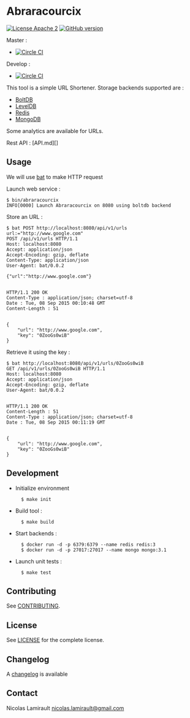 # Abraracourcix

[![License Apache 2][badge-license]](LICENSE)
[![GitHub version](https://badge.fury.io/gh/nlamirault%2Fabraracourcix.svg)](https://badge.fury.io/gh/nlamirault%2Fabraracourcix)

Master :
* [![Circle CI](https://circleci.com/gh/nlamirault/abraracourcix/tree/master.svg?style=svg)](https://circleci.com/gh/nlamirault/abraracourcix/tree/master)

Develop :
* [![Circle CI](https://circleci.com/gh/nlamirault/abraracourcix/tree/develop.svg?style=svg)](https://circleci.com/gh/nlamirault/abraracourcix/tree/develop)

This tool is a simple URL Shortener.
Storage backends supported are :

* [BoltDB][]
* [LevelDB][]
* [Redis][]
* [MongoDB][]

Some analytics are available for URLs.

Rest API : [API.md][]

## Usage

We will use [bat](https://github.com/astaxie/bat) to make HTTP request

Launch web service :

    $ bin/abraracourcix
    INFO[0000] Launch Abraracourcix on 8080 using boltdb backend

Store an URL :

    $ bat POST http://localhost:8080/api/v1/urls url:="http://www.google.com"
    POST /api/v1/urls HTTP/1.1
    Host: localhost:8080
    Accept: application/json
    Accept-Encoding: gzip, deflate
    Content-Type: application/json
    User-Agent: bat/0.0.2

    {"url":"http://www.google.com"}


    HTTP/1.1 200 OK
    Content-Type : application/json; charset=utf-8
    Date : Tue, 08 Sep 2015 00:10:48 GMT
    Content-Length : 51


    {
        "url": "http://www.google.com",
        "key": "0ZooGs0wiB"
    }

Retrieve it using the key :

    $ bat http://localhost:8080/api/v1/urls/0ZooGs0wiB
    GET /api/v1/urls/0ZooGs0wiB HTTP/1.1
    Host: localhost:8080
    Accept: application/json
    Accept-Encoding: gzip, deflate
    User-Agent: bat/0.0.2


    HTTP/1.1 200 OK
    Content-Length : 51
    Content-Type : application/json; charset=utf-8
    Date : Tue, 08 Sep 2015 00:11:19 GMT


    {
        "url": "http://www.google.com",
        "key": "0ZooGs0wiB"
    }


## Development

* Initialize environment

        $ make init

* Build tool :

        $ make build

* Start backends :

        $ docker run -d -p 6379:6379 --name redis redis:3
        $ docker run -d -p 27017:27017 --name mongo mongo:3.1

* Launch unit tests :

        $ make test

## Contributing

See [CONTRIBUTING](CONTRIBUTING.md).


## License

See [LICENSE](LICENSE) for the complete license.


## Changelog

A [changelog](ChangeLog.md) is available


## Contact

Nicolas Lamirault <nicolas.lamirault@gmail.com>



[badge-license]: https://img.shields.io/badge/license-Apache2-green.svg?style=flat

[BoltDB]: https://github.com/boltdb/bolt
[LevelDB]: http://leveldb.org/
[Redis]: http://redis.io/
[MongoDB]: https://www.mongodb.org/
